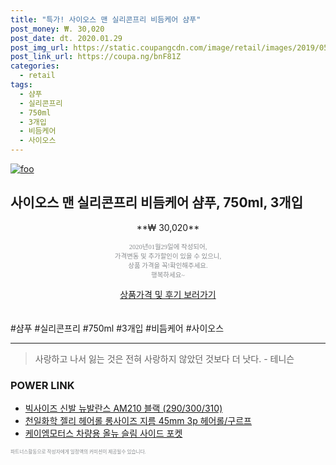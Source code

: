 ```yaml
--- 
title: "특가! 사이오스 맨 실리콘프리 비듬케어 샴푸" 
post_money: ₩. 30,020 
post_date: dt. 2020.01.29 
post_img_url: https://static.coupangcdn.com/image/retail/images/2019/05/07/15/1/331714c1-25ce-473a-a4f0-c137130a6059.jpg 
post_link_url: https://coupa.ng/bnF81Z 
categories: 
  - retail 
tags: 
  - 샴푸 
  - 실리콘프리 
  - 750ml 
  - 3개입 
  - 비듬케어 
  - 사이오스 
--- 
```

[![foo](https://static.coupangcdn.com/image/retail/images/2019/05/07/15/1/331714c1-25ce-473a-a4f0-c137130a6059.jpg)](https://coupa.ng/bnF81Z) 

## 사이오스 맨 실리콘프리 비듬케어 샴푸, 750ml, 3개입 
<p style="text-align: center;">**₩ 30,020**</p> 
<p style="text-align: center;"><span style="color: #898c8f; font-family: Georgia,Times,serif; font-size: 0.75em;">2020년01월29일에 작성되어, <br>가격변동 및 추가할인이 있을 수 있으니,<br> 상품 가격을 꼭!확인해주세요.<br>행복하세요~</span> 
</p>	 
<div markdown="0" style="text-align: center;"><a href="https://coupa.ng/bnF81Z" class="btn btn--success">상품가격 및 후기 보러가기</a></div> 
<br><br> 
  #샴푸 #실리콘프리 #750ml #3개입 #비듬케어 #사이오스 
<hr> 

> 사랑하고 나서 잃는 것은 전혀 사랑하지 않았던 것보다 더 낫다. - 테니슨 


### POWER LINK

* <a href="https://blog.naver.com/santokki14/221784240597" target="_blank">빅사이즈 신발 뉴발란스 AM210 블랙 (290/300/310)</a>
* <a href="https://blog.naver.com/santokki14/221778241973" target="_blank">천일화학 젤리 헤어롤 롱사이즈 지름 45mm 3p 헤어롤/구르프</a>
* <a href="https://blog.naver.com/santokki14/221785931695" target="_blank">케이엠모터스 차량용 올뉴 슬림 사이드 포켓</a>

<span style="color: #898c8f; font-family: Georgia,Times,serif; font-size: 0.55em;">파트너스활동으로 작성자에게 일정액의 커미션이 제공될수 있습니다.</span> 
